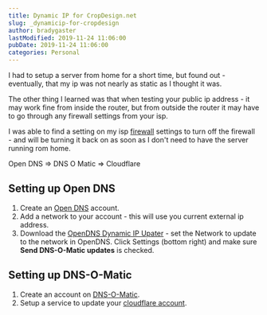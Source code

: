 ```yaml
---
title: Dynamic IP for CropDesign.net
slug: _dynamicip-for-cropdesign
author: bradygaster
lastModified: 2019-11-24 11:06:00
pubDate: 2019-11-24 11:06:00
categories: Personal
---
```


I had to setup a server from home for a short time, but found out - eventually, that my ip was not nearly as static as I thought it was.  

The other thing I learned was that when testing your public ip address - it may work fine from inside the router, but from outside the router it may have to go through any firewall settings from your isp.  

I was able to find a setting on my isp [firewall](https://secure.internode.on.net/myinternode/sys2/aclchange) settings to turn off the firewall - and will be turning it back on as soon as I don't need to have the server running rom home.

Open DNS => DNS O Matic => Cloudflare

## Setting up Open DNS 

1. Create an [Open DNS](https://www.opendns.com/) account.
2. Add a network to your account - this will use you current external ip address.
3. Download the [OpenDNS Dynamic IP Upater](https://support.opendns.com/hc/en-us/articles/227987867-What-is-the-OpenDNS-Dynamic-IP-updater-client-) - set the Network to update to the network in OpenDNS. Click Settings (bottom right) and make sure **Send DNS-O-Matic updates** is checked. 

## Setting up DNS-O-Matic

1. Create an account on [DNS-O-Matic](https://www.dnsomatic.com/).
2. Setup a service to update your [cloudflare account](https://support.cloudflare.com/hc/en-us/articles/360020524512-Manage-dynamic-IPs-in-Cloudflare-DNS-programmatically).
